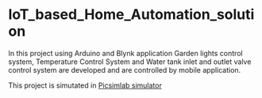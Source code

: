 # IoT_based_Home_Automation_solution
In this project using Arduino and Blynk application Garden lights control system, Temperature Control  System and Water tank inlet and outlet valve control system are developed and are controlled by mobile  application.

This project is simutated in [Picsimlab simulator](https://sourceforge.net/projects/picsim/)
